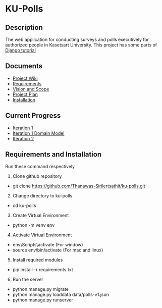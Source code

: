 # KU-Polls
## Description
The web application for conducting surveys and polls executively for authorized people in Kasetsart University. This project has some parts of [Django tutorial](https://docs.djangoproject.com/en/5.1/intro/tutorial01/)

## Documents
* [Project Wiki](../../wiki/Home)
* [Requirements](../../wiki/Requirements)
* [Vision and Scope](../../wiki/Vision-and-Scope)
* [Project Plan](../../wiki/Project-Plan)
* [Installation](../../wiki/Installation)

## Current Progress
* [Iteration 1](../../wiki/Iteration_1)
* [Iteration 1 Domain Model](../../wiki/Iteration_1_Domain_Model)
* [Iteration 2](../../wiki/Iteration_2)

## Requirements and Installation
Run these command respectively
1. Clone github repository
* git clone https://github.com/Thanawas-Sirilertsathit/ku-polls.git
2. Change directory to ku-polls
* cd ku-polls
3. Create Virtual Environment
* python -m venv env
4. Activate Virtual Environment
* env\Scripts\activate (For window)
* source env/bin/activate (For mac and linux)
5. Install required modules
* pip install -r requirements.txt
6. Run the server
* python manage.py migrate
* python manage.py loaddata data/polls-v1.json
* python manage.py runserver
